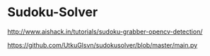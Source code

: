 # Sudoku-Solver

http://www.aishack.in/tutorials/sudoku-grabber-opencv-detection/


https://github.com/UtkuGlsvn/sudokusolver/blob/master/main.py
